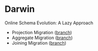 # Darwin
Online Schema Evolution: A Lazy Approach

- Projection Migration ([branch](https://github.com/DSLAM-UMD/Darwin))
- Aggregate Migration ([branch](https://github.com/DSLAM-UMD/Darwin/tree/migrate-aggregation-on-hashtable))
- Joining Migration ([branch](https://github.com/DSLAM-UMD/Darwin/tree/migrate-join-on-hashtable))
